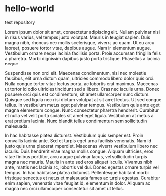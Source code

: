 # hello-world
test repository

Lorem ipsum dolor sit amet, consectetur adipiscing elit. Nullam pulvinar nisi in risus varius, vel tempus justo volutpat. Mauris in feugiat sapien. Duis magna nibh, rhoncus nec mollis scelerisque, viverra ac quam. Ut eu arcu laoreet, posuere tortor vitae, dapibus augue. Nam in elementum augue. Vestibulum ornare neque lacinia facilisis porta. Proin accumsan fringilla felis a pharetra. Morbi dignissim dapibus justo porta tristique. Phasellus a lacinia neque.

Suspendisse non orci elit. Maecenas condimentum, nisi nec molestie faucibus, elit urna dictum quam, ultricies commodo libero dolor quis orci. Nulla congue tortor vitae lectus porta, ac lobortis erat maximus. Maecenas ut tortor id odio ultricies tincidunt sed a libero. Cras nec iaculis urna. Donec posuere orci quis est condimentum, sit amet ullamcorper nunc dictum. Quisque sed ligula nec nisi dictum volutpat at sit amet lectus. Ut sed congue tellus. In vestibulum metus eget pulvinar tempus. Vestibulum quis ante eget magna elementum congue. Nunc consectetur pharetra hendrerit. Curabitur et nulla vel velit porta sodales sit amet eget ligula. Vestibulum at metus a erat pretium lacinia. Nunc blandit tellus condimentum sem sollicitudin malesuada.

In hac habitasse platea dictumst. Vestibulum quis semper est. Proin convallis lacinia ante. Sed et turpis eget urna facilisis venenatis. Nam id justo quis urna placerat imperdiet. Maecenas viverra vestibulum libero nec iaculis. Duis hendrerit vitae magna mollis congue. Aliquam ultricies, eros vitae finibus porttitor, arcu augue pulvinar lacus, vel sollicitudin turpis magna nec mauris. Mauris in ante sed eros aliquet iaculis. Vivamus nibh ante, mattis nec lacinia ac, lobortis vel dui. Donec egestas ornare turpis vel tempus. In hac habitasse platea dictumst. Pellentesque habitant morbi tristique senectus et netus et malesuada fames ac turpis egestas. Curabitur enim sapien, venenatis vitae feugiat id, elementum in dolor. Aliquam ac magna nec orci ullamcorper consectetur sit amet ut tellus.
